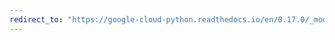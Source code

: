 ```yaml
---
redirect_to: "https://google-cloud-python.readthedocs.io/en/0.17.0/_modules/gcloud/pubsub/subscription.html"
---
```


